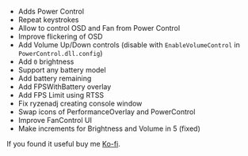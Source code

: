 - Adds Power Control
- Repeat keystrokes
- Allow to control OSD and Fan from Power Control
- Improve flickering of OSD
- Add Volume Up/Down controls (disable with `EnableVolumeControl` in `PowerControl.dll.config`)
- Add `0` brightness
- Support any battery model
- Add battery remaining
- Add FPSWithBattery overlay
- Add FPS Limit using RTSS
- Fix ryzenadj creating console window
- Swap icons of PerformanceOverlay and PowerControl
- Improve FanControl UI
- Make increments for Brightness and Volume in 5 (fixed)

If you found it useful buy me [Ko-fi](https://ko-fi.com/ayufan).
